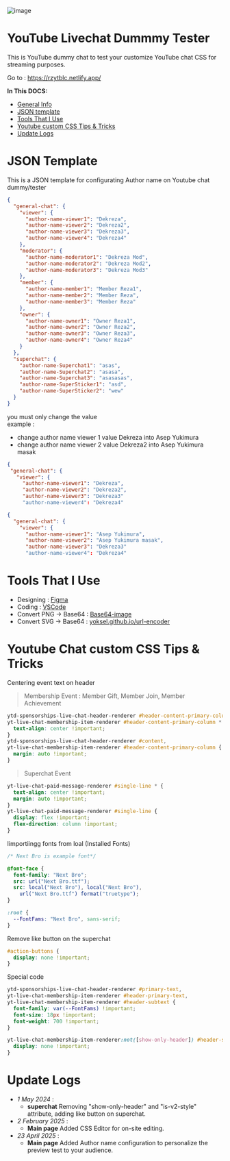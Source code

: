 ![image](https://github.com/user-attachments/assets/b2863f63-417e-49a9-aa71-dc3a8bd0edd6)

# YouTube Livechat Dummmy Tester

This is YouTube dummy chat to test your customize YouTube chat CSS for streaming purposes.

Go to : https://rzytblc.netlify.app/

**In This DOCS:**

- [General Info](#youtube-livechat-dummmy-tester)
- [JSON template](#json-template)
- [Tools That I Use](#tools-that-i-use)
- [Youtube custom CSS Tips & Tricks](#youtube-chat-custom-css-tips--tricks)
- [Update Logs](#update-logs)

# JSON Template

This is a JSON template for configurating Author name on Youtube chat dummy/tester

```json
{
  "general-chat": {
    "viewer": {
      "author-name-viewer1": "Dekreza",
      "author-name-viewer2": "Dekreza2",
      "author-name-viewer3": "Dekreza3",
      "author-name-viewer4": "Dekreza4"
    },
    "moderator": {
      "author-name-moderator1": "Dekreza Mod",
      "author-name-moderator2": "Dekreza Mod2",
      "author-name-moderator3": "Dekreza Mod3"
    },
    "member": {
      "author-name-member1": "Member Reza1",
      "author-name-member2": "Member Reza",
      "author-name-member3": "Member Reza"
    },
    "owner": {
      "author-name-owner1": "Owner Reza1",
      "author-name-owner2": "Owner Reza2",
      "author-name-owner3": "Owner Reza3",
      "author-name-owner4": "Owner Reza4"
    }
  },
  "superchat": {
    "author-name-Superchat1": "asas",
    "author-name-Superchat2": "asasa",
    "author-name-Superchat3": "asasasas",
    "author-name-SuperSticker1": "asd",
    "author-name-SuperSticker2": "wew"
  }
}
```

you must only change the value
<br/>
example :

- change author name viewer 1 value Dekreza into Asep Yukimura
- change author name viewer 2 value Dekreza2 into Asep Yukimura masak

```json
{
 "general-chat": {
   "viewer": {
     "author-name-viewer1": "Dekreza",
     "author-name-viewer2": "Dekreza2",
     "author-name-viewer3": "Dekreza3"
     "author-name-viewer4": "Dekreza4"
```

```json
{
  "general-chat": {
    "viewer": {
      "author-name-viewer1": "Asep Yukimura",
      "author-name-viewer2": "Asep Yukimura masak",
      "author-name-viewer3": "Dekreza3"
      "author-name-viewer4": "Dekreza4"
```

# Tools That I Use

- Designing : [Figma](https://www.figma.com)
- Coding : [VSCode](https://code.visualstudio.com/)
- Convert PNG -> Base64 : [Base64-image](https://www.base64-image.de/)
- Convert SVG -> Base64 : [yoksel.github.io/url-encoder](https://yoksel.github.io/url-encoder/)

# Youtube Chat custom CSS Tips & Tricks

Centering event text on header

> Membership Event : Member Gift, Member Join, Member Achievement

```css
ytd-sponsorships-live-chat-header-renderer #header-content-primary-column *,
yt-live-chat-membership-item-renderer #header-content-primary-column * {
  text-align: center !important;
}
ytd-sponsorships-live-chat-header-renderer #content,
yt-live-chat-membership-item-renderer #header-content-primary-column {
  margin: auto !important;
}
```

> Superchat Event

```css
yt-live-chat-paid-message-renderer #single-line * {
  text-align: center !important;
  margin: auto !important;
}
yt-live-chat-paid-message-renderer #single-line {
  display: flex !important;
  flex-direction: column !important;
}
```

Iimportiingg fonts from loal (Installed Fonts)

```css
/* Next Bro is example font*/

@font-face {
  font-family: "Next Bro";
  src: url("Next Bro.ttf");
  src: local("Next Bro"), local("Next Bro"),
    url("Next Bro.ttf") format("truetype");
}

:root {
  --FontFams: "Next Bro", sans-serif;
}
```

Remove like button on the superchat

```css
#action-buttons {
  display: none !important;
}
```

Special code

```css
ytd-sponsorships-live-chat-header-renderer #primary-text,
yt-live-chat-membership-item-renderer #header-primary-text,
yt-live-chat-membership-item-renderer #header-subtext {
  font-family: var(--FontFams) !important;
  font-size: 18px !important;
  font-weight: 700 !important;
}

yt-live-chat-membership-item-renderer:not([show-only-header]) #header-subtext {
  display: none !important;
}
```

# Update Logs

- _1 May 2024_ :
  - **superchat** Removing "show-only-header" and "is-v2-style" attribute, adding like button on superchat.
- _2 February 2025_ :
  - **Main page** Added CSS Editor for on-site editing.
- _23 April 2025_ :
  - **Main page** Added Author name configuration to personalize the preview test to your audience.
